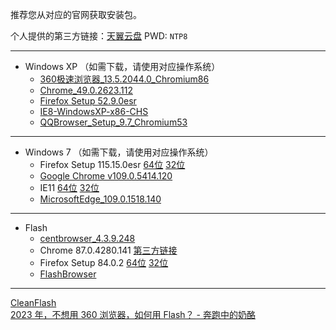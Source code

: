 推荐您从对应的官网获取安装包。  

个人提供的第三方链接：[天翼云盘](https://cloud.189.cn/t/mqAR7fvUvQni)  PWD: `NTP8` 

----------------
* Windows XP （如需下载，请使用对应操作系统）  
  * [360极速浏览器_13.5.2044.0_Chromium86](https://browser.360.cn/ee/)
  * [Chrome_49.0.2623.112](https://www.google.cn/intl/zh-CN/chrome/)
  * [Firefox Setup 52.9.0esr](https://ftp.mozilla.org/pub/firefox/releases/52.9.0esr/win32/zh-CN/Firefox%20Setup%2052.9.0esr.exe)
  * [IE8-WindowsXP-x86-CHS](https://download.microsoft.com/download/1/6/1/16174D37-73C1-4F76-A305-902E9D32BAC9/IE8-WindowsXP-x86-CHS.exe)
  * [QQBrowser_Setup_9.7_Chromium53](https://browser.qq.com/)  
----------------
* Windows 7 （如需下载，请使用对应操作系统）  
  * Firefox Setup 115.15.0esr [64位](https://ftp.mozilla.org/pub/firefox/releases/115.15.0esr/win64/zh-CN/Firefox%20Setup%20115.15.0esr.exe) [32位](https://ftp.mozilla.org/pub/firefox/releases/115.15.0esr/win32/zh-CN/Firefox%20Setup%20115.15.0esr.exe)
  * [Google Chrome v109.0.5414.120](https://www.google.cn/intl/zh-CN/chrome/)
  * IE11 [64位](https://www.microsoft.com/zh-cn/download/details.aspx?id=41628) [32位](https://www.microsoft.com/zh-cn/download/details.aspx?id=40907)
  * [MicrosoftEdge_109.0.1518.140](https://www.microsoft.com/zh-cn/edge/download)  
 ----------------
* Flash
  * [centbrowser_4.3.9.248](https://centbrowser.cn/history.html)
  * Chrome 87.0.4280.141 [第三方链接](https://zhuanlan.zhihu.com/p/614438195)
  * Firefox Setup 84.0.2 [64位](https://ftp.mozilla.org/pub/firefox/releases/84.0.2/win64/zh-CN/) [32位](https://ftp.mozilla.org/pub/firefox/releases/84.0.2/win32/zh-CN/)
  * [FlashBrowser](https://github.com/Mzying2001/CefFlashBrowser/releases)
 ----------------
[CleanFlash](https://gitlab.com/cleanflash/installer/-/releases)  
[2023 年，不想用 360 浏览器，如何用 Flash？ - 奔跑中的奶酪](https://www.runningcheese.com/flash)
